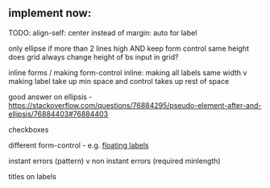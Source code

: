 ## implement now:

TODO: align-self: center instead of margin: auto for label

only ellipse if more than 2 lines high AND keep form control same height
does grid always change height of bs input in grid?

inline forms / making form-control inline:
  making all labels same width v making label take up min space
  and control takes up rest of space

good answer on ellipsis - https://stackoverflow.com/questions/76884295/pseudo-element-after-and-ellipsis/76884403#76884403

checkboxes

different form-control - e.g. [floating labels](https://getbootstrap.com/docs/5.0/forms/floating-labels)

instant errors (pattern) v non instant errors (required minlength)

titles on labels
